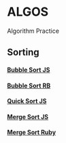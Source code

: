 # ALGOS                
Algorithm Practice

## Sorting
#### [Bubble Sort JS](https://github.com/Legaspi21/algos/tree/master/sorting/BubbleSort.js)
#### [Bubble Sort RB](https://github.com/Legaspi21/algos/blob/master/sorting/BubbleSort.rb)
#### [Quick Sort JS](https://github.com/Legaspi21/algos/blob/master/sorting/QuickSort.js)
#### [Merge Sort JS](https://github.com/Legaspi21/algos/blob/master/sorting/MergeSort.js)
#### [Merge Sort Ruby](https://github.com/Legaspi21/algos/blob/master/sorting/MergeSort.rb)
